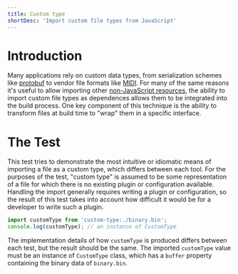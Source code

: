 ```yaml
---
title: Custom type
shortDesc: 'Import custom file types from JavaScript'
---
```


# Introduction

Many applications rely on custom data types, from serialization schemes like [protobuf] to vendor file formats like [MIDI]. For many of the same reasons it's useful to allow importing other [non-JavaScript resources](/non-js-resources/), the ability to import custom file types as dependences allows them to be integrated into the build process. One key component of this technique is the ability to transform files at build time to "wrap" them in a specific interface.

# The Test

This test tries to demonstrate the most intuitive or idiomatic means of importing a file as a custom type, which differs between each tool. For the purposes of the test, "custom type" is assumed to be some representation of a file for which there is no existing plugin or configuration available. Handling the import generally requires writing a plugin or configuration, so the result of this test takes into account how difficult it would be for a developer to write such a plugin.

```js
import customType from 'custom-type:./binary.bin';
console.log(customType); // an instance of CustomType
```

The implementation details of how `customType` is produced differs between each test, but the result should be the same. The imported `customType` value must be an instance of `CustomType` class, which has a `buffer` property containing the binary data of `binary.bin`.

[protobuf]: https://developers.google.com/protocol-buffers
[midi]: http://www.music.mcgill.ca/~ich/classes/mumt306/StandardMIDIfileformat.html
